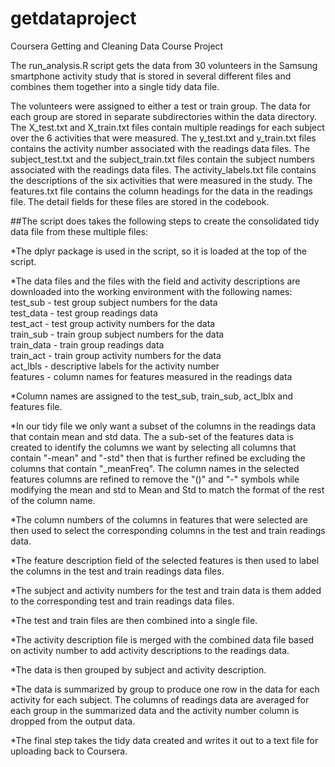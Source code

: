 # getdataproject
Coursera Getting and Cleaning Data Course Project

The run_analysis.R script gets the data from 30 volunteers in the Samsung smartphone activity study that is stored in several different files and combines them together into a single tidy data file.

The volunteers were assigned to either a test or train group. The data for each group are stored in separate subdirectories within the data directory. The X_test.txt and X_train.txt files contain multiple readings for each subject over the 6 activities that were measured. The y_test.txt and y_train.txt files contains the activity number associated with the readings data files. The subject_test.txt and the subject_train.txt files contain the subject numbers associated with the readings data files. The activity_labels.txt file contains the descriptions of the six activities that were measured in the study. The features.txt file contains the column headings for the data in the readings file. The detail fields for these files are stored in the codebook.

##The script does takes the following steps to create the consolidated tidy data file from these multiple files:

*The dplyr package is used in the script, so it is loaded at the top of the script.

*The data files and the files with the field and activity descriptions are downloaded into the working environment with the following names:  
test_sub - test group subject numbers for the data  
test_data - test group readings data  
test_act - test group activity numbers for the data   
train_sub - train group subject numbers for the data  
train_data - train group readings data  
train_act - train group activity numbers for the data  
act_lbls - descriptive labels for the activity number  
features - column names for features measured in the readings data   

*Column names are assigned to the test_sub, train_sub, act_lblx and features file.

*In our tidy file we only want a subset of the columns in the readings data that contain mean and std data. The a sub-set of the features data is created to identify the columns we want by selecting all columns that contain "-mean" and "-std" then that is further refined be excluding the columns that contain "_meanFreq". The column names in the selected features columns are refined to remove the "()" and "-" symbols while modifying the mean and std to Mean and Std to match the format of the rest of the column name. 

*The column numbers of the columns in features that were selected are then used to select the corresponding columns in the test and train readings data.

*The feature description field of the selected features is then used to label the columns in the test and train readings data files.

*The subject and activity numbers for the test and train data is them added to the corresponding test and train readings data files.

*The test and train files are then combined into a single file.

*The activity description file is merged with the combined data file based on activity number to add activity descriptions to the readings data.

*The data is then grouped by subject and activity description.

*The data is summarized by group to produce one row in the data for each activity for each subject. The columns of readings data are averaged for each group in the summarized data and the activity number column is dropped from the output data.

*The final step takes the tidy data created and writes it out to a text file for uploading back to Coursera.




